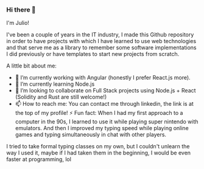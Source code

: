 ### Hi there 👋

I'm Julio! 

I've been a couple of years in the IT industry, I made this Github repository in order to have projects with which I have learned to use web technologies and that serve me as a library to remember some software implementations I did previously or have templates to start new projects from scratch.

A little bit about me:

- 🔭 I’m currently working with Angular (honestly I prefer React.js more).
- 🌱 I’m currently learning Node.js
- 👯 I’m looking to collaborate on Full Stack projects using Node.js + React (Solidity and Rust are still welcome!)
- 📫 How to reach me: You can contact me through linkedin, the link is at the top of my profile!
⚡ Fun fact: When I had my first approach to a computer in the 90s, I learned to use it while playing super nintendo with emulators. 
And then I improved my typing speed while playing online games and typing simultaneously in chat with other players.

I tried to take formal typing classes on my own, but I couldn't unlearn the way I used it, maybe if I had taken them in the beginning, I would be even faster at programming, lol

<!--
**JulioAvalos/JulioAvalos** is a ✨ _special_ ✨ repository because its `README.md` (this file) appears on your GitHub profile.

Here are some ideas to get you started:

- 🔭 I’m currently working on ...
- 🌱 I’m currently learning ...
- 👯 I’m looking to collaborate on ...
- 🤔 I’m looking for help with ...
- 💬 Ask me about ...
- 📫 How to reach me: ...
- 😄 Pronouns: ...
- ⚡ Fun fact: ...
-->
